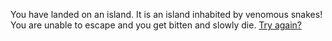 You have landed on an island. It is an island inhabited by venomous snakes! You are unable to escape and you get bitten and slowly die.
[Try again?](../plane.md)